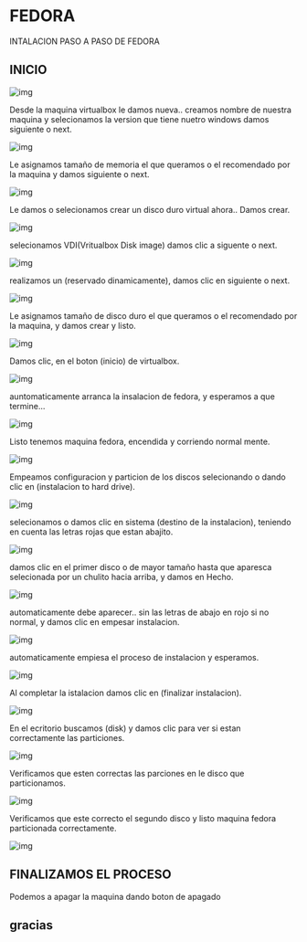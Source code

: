 # FEDORA
INTALACION PASO A PASO DE FEDORA

## INICIO 
![img](imagen_fedora/imag1.1.jpeg)

Desde la maquina virtualbox le damos nueva.. 
creamos nombre de nuestra maquina 
y selecionamos la version que tiene nuetro windows 
damos siguiente o next.

![img](imagen_fedora/imag2.jpeg)

Le asignamos tamaño de memoria el que queramos o el recomendado por la maquina
y damos siguiente o next.

![img](imagen_fedora/imag3.jpeg)

Le damos o selecionamos crear un disco duro virtual ahora.. Damos crear.

![img](imagen_fedora/imag4.jpeg)

selecionamos VDI(Vritualbox Disk image) damos clic a siguente o next.

![img](imagen_fedora/imag5.jpeg)

realizamos un (reservado dinamicamente), damos clic en siguiente o next.

![img](imagen_fedora/imag6.jpeg)

Le asignamos tamaño de disco duro el que queramos o el recomendado por la maquina,
y damos crear y listo.

![img](imagen_fedora/imag7.jpeg)

Damos clic, en el boton (inicio) de virtualbox.  

![img](imagen_fedora/imag8.jpeg)

auntomaticamente arranca la insalacion de fedora, y esperamos a que termine...

![img](imagen_fedora/imag9.jpeg)

Listo tenemos maquina fedora, encendida y corriendo normal mente.

![img](imagen_fedora/imag9.1.jpeg)

Empeamos configuracion y particion de los discos selecionando o dando clic en (instalacion to hard drive).

![img](imagen_fedora/imag9.2.jpeg)

selecionamos o damos clic en sistema (destino de la instalacion), teniendo en cuenta las letras rojas que estan abajito.

![img](imagen_fedora/imag9.3.jpeg)

damos clic en el primer disco o de mayor tamaño hasta que aparesca selecionada por un chulito hacia arriba, y damos en Hecho.

![img](imagen_fedora/imag9.4.jpeg)

automaticamente debe aparecer.. sin las letras de abajo en rojo si no normal, y damos clic en empesar instalacion.

![img](imagen_fedora/imag9.5.jpeg)

automaticamente empiesa el proceso de instalacion y esperamos.

![img](imagen_fedora/imag9.6.jpeg)

Al completar la istalacion damos clic en (finalizar instalacion).

![img](imagen_fedora/imag10.jpeg)

En el ecritorio buscamos (disk) y damos clic para ver si estan correctamente las particiones.

![img](imagen_fedora/imag9.7.jpeg)

Verificamos que esten correctas las parciones en le disco que particionamos.

![img](imagen_fedora/imag9.8.jpeg)

Verificamos que este correcto el segundo disco y listo maquina fedora particionada correctamente.

![img](imagen_fedora/imeg11.jpeg)

## FINALIZAMOS EL PROCESO 

Podemos a apagar la maquina dando boton de apagado 
##                       gracias 